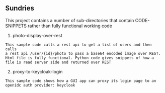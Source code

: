 ## Sundries
This project contains a number of sub-directories that contain CODE-SNIPPETS rather than fully functional working code
 
 1. photo-display-over-rest
```console
This sample code calls a rest api to get a list of users and then calls
a rest api /user/{id}/photo to pass a base64 encoded image over REST.
Html file is fully functional. Python code gives snippets of how a file is read server side and returned over REST
```
 2. proxy-to-keycloak-login
```console
This sample code shows how a GUI app can proxy its login page to an openidc auth provider: keycloak
```


